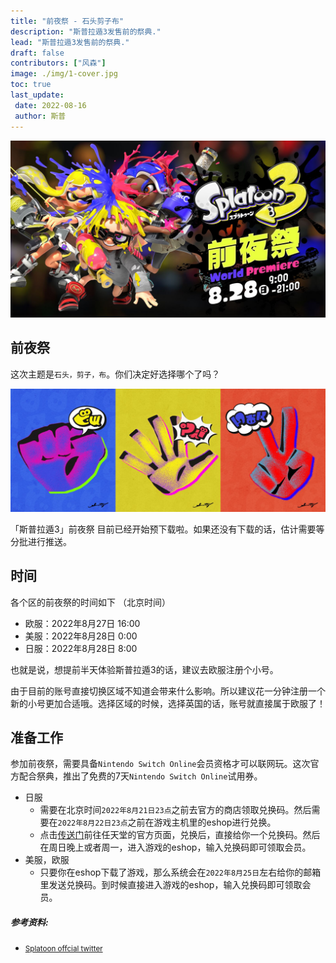 ```yaml
---
title: "前夜祭 - 石头剪子布"
description: "斯普拉遁3发售前的祭典."
lead: "斯普拉遁3发售前的祭典."
draft: false
contributors: ["风森"]
image: ./img/1-cover.jpg
toc: true
last_update:  
 date: 2022-08-16
 author: 斯普 
---
```



![前夜祭](./img/1-cover.jpg)


## 前夜祭

这次主题是`石头，剪子，布`。你们决定好选择哪个了吗？


![前夜祭](./img/1-topic.jpeg)

「斯普拉遁3」前夜祭 目前已经开始预下载啦。如果还没有下载的话，估计需要等分批进行推送。

## 时间

各个区的前夜祭的时间如下
（北京时间）
- 欧服：2022年8月27日 16:00
- 美服：2022年8月28日  0:00
- 日服：2022年8月28日  8:00

也就是说，想提前半天体验斯普拉遁3的话，建议去欧服注册个小号。

由于目前的账号直接切换区域不知道会带来什么影响。所以建议花一分钟注册一个新的小号更加合适哦。选择区域的时候，选择英国的话，账号就直接属于欧服了！

## 准备工作
参加前夜祭，需要具备`Nintendo Switch Online`会员资格才可以联网玩。这次官方配合祭典，推出了免费的7天`Nintendo Switch Online`试用券。
- 日服
  - 需要在北京时间`2022年8月21日23点`之前去官方的商店领取兑换码。然后需要在`2022年8月22日23点`之前在游戏主机里的eshop进行兑换。
  - 点击[传送门](https://my.nintendo.com/rewards/f84823079e4c1558)前往任天堂的官方页面，兑换后，直接给你一个兑换码。然后在周日晚上或者周一，进入游戏的eshop，输入兑换码即可领取会员。
- 美服，欧服
  - 只要你在eshop下载了游戏，那么系统会在`2022年8月25日`左右给你的邮箱里发送兑换码。到时候直接进入游戏的eshop，输入兑换码即可领取会员。

##### 参考资料:  
- [<small>Splatoon offcial twitter</small>](https://twitter.com/SplatoonNA/)

